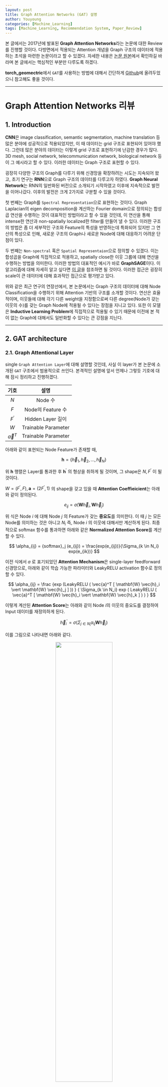 ```yaml
---
layout: post
title: Graph Attention Networks (GAT) 설명
author: Youyoung
categories: [Machine_Learning]
tags: [Machine_Learning, Recommendation System, Paper_Review]
---
```


본 글에서는 2017년에 발표된 **Graph Attention Networks**라는 논문에 대한 Review를 진행할 것이다. 다방면에서 적용되는 Attention 개념을 Graph 구조의 데이터에 적용하는 초석을 마련한 논문이라고 할 수 있겠다. 자세한 내용은 [논문 원본](https://arxiv.org/abs/1710.10903)에서 확인하길 바라며 본 글에서는 핵심적인 부분만 다루도록 하겠다.  

**torch_geomectric**에서 `GAT`를 사용하는 방법에 대해서 간단하게 [Github](https://github.com/ocasoyy/pytorch_graph_neural_networks)에 올려두었으니 참고해도 좋을 것이다.  

---
# Graph Attention Networks 리뷰  
## 1. Introduction  
**CNN**은 image classification, semantic segmentation, machine translation 등 많은 분야에 성공적으로 적용되었지만, 이 때 데이터는 grid 구조로 표현되어 있어야 했다. 그런데 많은 분야의 데이터는 이렇게 grid 구조로 표현하기에 난감한 경우가 많다. 3D mesh, social network, telecommunication network, biological network 등이 그 예시라고 할 수 있다. 이러한 데이터는 Graph 구조로 표현할 수 있다.  

굉장히 다양한 구조의 Graph를 다루기 위해 신경망을 확장하려는 시도는 지속되어 왔고, 초기 연구는 **RNN**으로 Graph 구조의 데이터를 다루고자 하였다. **Graph Neural Network**는 RNN의 일반화된 버전으로 소개되기 시작하였고 이후에 지속적으로 발전을 이어나갔다. 이후의 발전은 크게 2가지로 구분할 수 있을 것이다.  

첫 번째는 Graph를 `Spectral Representation`으로 표현하는 것이다. Graph Laplacian의 eigen decomposition을 계산하는 Fourier domain으로 정의되는 합성곱 연산을 수행하는 것이 대표적인 방법이라고 할 수 있을 것인데, 이 연산을 통해 intense한 연산과 non-spatially localized한 filter를 만들어 낼 수 있다. 이러한 구조의 방법은 좀 더 세부적인 구조와 Feature의 특성을 반영하는데 특화되어 있지만 그 연산의 특성으로 인해, 새로운 구조의 Graph나 새로운 Node에 대해 대응하기 어려운 단점이 있다.  

두 번째는 `Non-spectral` 혹은 `Spatial Representaion`으로 정의할 수 있겠다. 이는 합성곱을 Graph에 직접적으로 적용하고, spatially close한 이웃 그룹에 대해 연산을 수행하는 방법을 의미한다. 이러한 방법의 대표적인 예시가 바로 **GraphSAGE**이다. 이 알고리즘에 대해 자세히 알고 싶다면 [이 글](https://greeksharifa.github.io/machine_learning/2020/12/31/Graph-Sage/)을 참조하면 될 것이다. 이러한 접근은 굉장히 scale이 큰 데이터에 대해 효과적인 접근으로 평가받고 있다.  

위와 같은 최근 연구의 연장선에서, 본 논문에서는 Graph 구조의 데이터에 대해 Node Classification을 수행하기 위해 Attention 기반의 구조를 소개할 것이다. 연산은 효율적이며, 이웃들에 대해 각기 다른 weight을 지정함으로써 다른 degree(Node가 갖는 이웃의 수)를 갖는 Graph Node에 적용될 수 있다는 장점을 지니고 있다. 또한 이 모델은 **Inductive Learning Problem**에 직접적으로 적용될 수 있기 때문에 이전에 본 적이 없는 Graph에 대해서도 일반화할 수 있다는 큰 강점을 지닌다.  

---
## 2. GAT architecture  
### 2.1. Graph Attentional Layer  
single `Graph Attention Layer`에 대해 설명할 것인데, 사실 이 layer가 본 논문에 소개된 `GAT` 구조에서 범용적으로 쓰인다. 본격적인 설명에 앞서 언제나 그렇듯 기호에 대해 잠시 정리하고 진행하겠다.  

|기호|설명|
|:--------:|:--------:|
|$N$| Node 수 |
|$F$| Node의 Feature 수 |
|$F^{\prime}$| Hidden Layer 길이 |
|$W$| Trainable Parameter |
|$\vec{a}^{T}$| Trainable Parameter |


아래와 같이 표현되는 Node Feature가 존재할 때,  

$$ \mathbf{h} = \{ \vec{h}_1, \vec{h}_2, ..., \vec{h}_N  \}  $$  

위 $\mathbf{h}$ 행렬은 Layer를 통과한 후 $\mathbf{h}^{\prime}$ 의 형상을 취하게 될 것이며, 그 shape은 $N, F^{\prime}$ 이 될 것이다.  

$W = (F^{\prime}, F), \mathbf{a} = (2F^{\prime}, 1)$ 의 shape을 갖고 있을 때 **Attention Coeffieicient**는 아래와 같이 정의된다.  

$$ e_{ij} = a(\mathbf{W} \vec{h}_i, \mathbf{W} \vec{h}_j)$$  

위 식은 Node $i$ 에 대해 Node $j$ 의 Feature가 갖는 **중요도**를 의미한다. 이 때 $j$ 는 모든 Node를 의미하는 것은 아니고 $N_i$ 즉, Node $i$ 의 이웃에 대해서만 계산하게 된다. 최종적으로 softmax 함수를 통과하면 아래와 같은 **Normalized Attention Score**를 계산할 수 있다.  

$$ \alpha_{ij} = {softmax}_j (e_{ij}) = \frac{exp(e_{ij})}{\Sigma_{k \in N_i} exp(e_{ik})} $$  

이전 식에서 $a$ 로 표기되었던 **Attention Mechanism**은 single-layer feedforward 신경망으로, 아래와 같이 학습 가능한 파라미터와 LeakyRELU activation 함수로 정의할 수 있다.  

$$ \alpha_{ij} = \frac {exp (LeakyRELU ( \vec{a}^T [ \mathbf{W} \vec{h}_i \vert \mathbf{W} \vec{h}_j ] )) } { \Sigma_{k \in N_i} exp ( LeakyRELU ( \vec{a}^T [ \mathbf{W} \vec{h}_i \vert \mathbf{W} \vec{h}_k ] ) ) } $$  

이렇게 계산된 **Attention Score**는 아래와 같이 Node $i$의 이웃의 중요도를 결정하여 Input 데이터를 재정의하게 된다.  

$$ \vec{h}^{\prime}_i = \sigma( \Sigma_{j \in N_i} \alpha_{ij} \mathbf{W} \vec{h}_j ) $$  

이를 그림으로 나타내면 아래와 같다. 

<center><img src="/public/img/Machine_Learning/2021-05-29-GAT/01.JPG" width="60%"></center>  

논문에서는 방금 설명한 Self Attention을 좀 더 안정화하기 위한 방법에 대해 상술하고 있는데 그 과정에 대해서는 아래 원문을 참조하길 바란다.  

<center><img src="/public/img/Machine_Learning/2021-05-29-GAT/02.JPG" width="60%"></center>  

### 2.2 Comparison to related work  
**GCN**과 달리 `GAT`는 같은 이웃 집단의 Node에 대해 다른 중요도를 배정하기 때문에 Model Capacity를 개선할 수 있으며 해석에 있어서도 도움을 주게 된다.  

**Attention Mechanism**은 Graph의 모든 Edge에 공유되어 적용되기 때문에 전체 Graph에 대한 접근 없이도 학습이 진행될 수 있으며 이에 따라 **Inductive Learning**을 가능하게 한다.  

**GraphSAGE**는 각 Node에 대해 고정된 수의 이웃을 추출하기 때문에 계산량을 일정하게 유지하게 되는데, 이는 추론을 행할 때 전체 이웃집단에 대해 접근할 수 없게 만드는 현상을 초래한다. 사실 본 논문에서는 LSTM Aggregator의 성능이 가장 좋았다고 기술하고 있는데, 이는 이웃 집단 내에서 각 이웃사이의 순서가 중요하다는 것을 암시하는 것과 다름이 없다. 만약 다른 Max Pooling Aggregator나 Mean Pooling Aggregator를 사용하였는데, 각 이웃 Node 사이의 순서 혹은 다른 개별적인 특징이 중요하다면, **GraphSAGE**는 이러한 부분까지는 커버하지 못하는 단점을 지니게 된다. 본 논문에서 제시하는 `GAT`는 이러한 한계에서 자유로우며 이웃 전체에 대해 접근하면서도 효율적으로 학습을 진행할 수 있다는 장점을 지닌다.  

---
## 3. Evaluation  
(중략)  

### 3.4. Results  
<center><img src="/public/img/Machine_Learning/2021-05-29-GAT/03.JPG" width="60%"></center>  

<center><img src="/public/img/Machine_Learning/2021-05-29-GAT/04.JPG" width="60%"></center>  

실험 결과에 대해서는 논문 원본을 참조하길 바란다.  

---
## 4. Conclusion  

<center><img src="/public/img/Machine_Learning/2021-05-29-GAT/05.JPG" width="60%"></center>  

본 논문에서는 `Graph Neural Network (GAT)`를 제시하였는데, 이 알고리즘은 masked self-attentional layer를 활용하여 Graph 구조의 데이터에 적용할 수 있는 새로운 Convolution-style의 신경망이다.  

효율적인 연산과, 각기 다른 이웃 Node에 다른 중요도를 부과할 수 있다는 장점을 지니고 있으며 전체 Graph에 대한 접근 없이도 학습이 가능하기 때문에 **Inductive Learning**이 가능한 구조이다.  



---
# References  
1) [논문 원본](https://arxiv.org/abs/1710.10903)  
2) [이분 그래프에 Attention 적용한 사례](https://academic.oup.com/bioinformatics/article/36/Supplement_1/i525/5870495)

